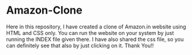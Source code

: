 # Amazon-Clone
Here in this repository, I have created a clone of Amazon.in website using HTML and CSS only.
You can run the website on your system by just running the INDEX file given there.
I have also shared the css file, so you can definitely see that also by just clicking on it.
Thank You!!
